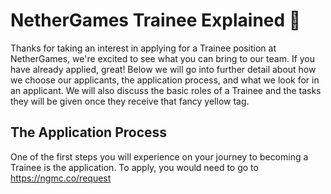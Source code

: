  # NetherGames Trainee Explained 📝
 Thanks for taking an interest in applying for a Trainee position at NetherGames, we're excited to see what you can bring to our team. If you have already applied, great! Below we will go into further detail about how we choose our applicants, the application process, and what we look for in an applicant. We will also discuss the basic roles of a Trainee and the tasks they will be given once they receive that fancy yellow tag.

 ## The Application Process
 One of the first steps you will experience on your journey to becoming a Trainee is the application. To apply, you would need to go to https://ngmc.co/request
 
